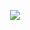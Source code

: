 
<p align="center">
 <a href="#" alt="Hossein Golmohamamdi's github stats">
 <img src="https://github-readme-stats.vercel.app/api?username=hosein201&theme=tokyonight&show_icons=true"/>
 </a>
</p>


<!--
**Hosein201/Hosein201** is a ✨ _special_ ✨ repository because its `README.md` (this file) appears on your GitHub profile.




Here are some ideas to get you started:

- 🔭 I’m currently working on ...
- 🌱 I’m currently learning ...
- 👯 I’m looking to collaborate on ...
- 🤔 I’m looking for help with ...
- 💬 Ask me about ...
- 📫 How to reach me: ...
- 😄 Pronouns: ...
- ⚡ Fun fact: ...
-->
